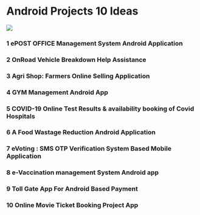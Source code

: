 # Android Projects 10 Ideas

![](https://i.imgur.com/waxVImv.png)
 
### 1 ePOST OFFICE Management System Android Application

### 2	OnRoad Vehicle Breakdown Help Assistance

### 3 Agri Shop: Farmers Online Selling Application

### 4	GYM Management Android App

### 5 COVID-19 Online Test Results & availability booking of Covid Hospitals

### 6	A Food Wastage Reduction Android Application

### 7 eVoting : SMS OTP Verification System Based Mobile Application

### 8 e-Vaccination management System Android app

### 9 Toll Gate App For Android Based Payment

### 10 Online Movie Ticket Booking Project App
 

